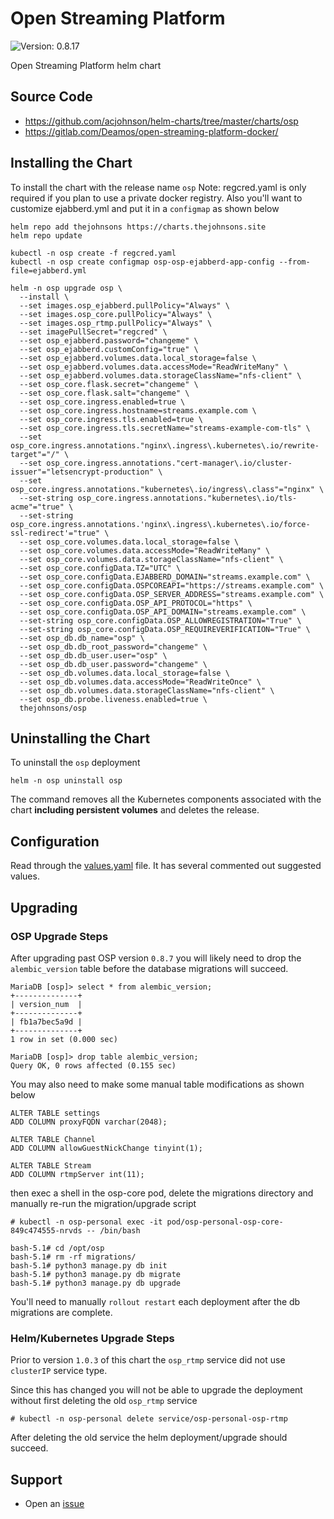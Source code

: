 # Open Streaming Platform

![Version: 0.8.17](https://img.shields.io/badge/Version-0.8.17-informational?style=flat-square)

Open Streaming Platform helm chart

## Source Code

* <https://github.com/acjohnson/helm-charts/tree/master/charts/osp>
* <https://gitlab.com/Deamos/open-streaming-platform-docker/>

## Installing the Chart

To install the chart with the release name `osp`
Note: regcred.yaml is only required if you plan to use a private docker registry. Also you'll want to customize ejabberd.yml and put it in a `configmap` as shown below

```console
helm repo add thejohnsons https://charts.thejohnsons.site
helm repo update
```

```console
kubectl -n osp create -f regcred.yaml
kubectl -n osp create configmap osp-osp-ejabberd-app-config --from-file=ejabberd.yml

helm -n osp upgrade osp \
  --install \
  --set images.osp_ejabberd.pullPolicy="Always" \
  --set images.osp_core.pullPolicy="Always" \
  --set images.osp_rtmp.pullPolicy="Always" \
  --set imagePullSecret="regcred" \
  --set osp_ejabberd.password="changeme" \
  --set osp_ejabberd.customConfig="true" \
  --set osp_ejabberd.volumes.data.local_storage=false \
  --set osp_ejabberd.volumes.data.accessMode="ReadWriteMany" \
  --set osp_ejabberd.volumes.data.storageClassName="nfs-client" \
  --set osp_core.flask.secret="changeme" \
  --set osp_core.flask.salt="changeme" \
  --set osp_core.ingress.enabled=true \
  --set osp_core.ingress.hostname=streams.example.com \
  --set osp_core.ingress.tls.enabled=true \
  --set osp_core.ingress.tls.secretName="streams-example-com-tls" \
  --set osp_core.ingress.annotations."nginx\.ingress\.kubernetes\.io/rewrite-target"="/" \
  --set osp_core.ingress.annotations."cert-manager\.io/cluster-issuer"="letsencrypt-production" \
  --set osp_core.ingress.annotations."kubernetes\.io/ingress\.class"="nginx" \
  --set-string osp_core.ingress.annotations."kubernetes\.io/tls-acme"="true" \
  --set-string osp_core.ingress.annotations.'nginx\.ingress\.kubernetes\.io/force-ssl-redirect'="true" \
  --set osp_core.volumes.data.local_storage=false \
  --set osp_core.volumes.data.accessMode="ReadWriteMany" \
  --set osp_core.volumes.data.storageClassName="nfs-client" \
  --set osp_core.configData.TZ="UTC" \
  --set osp_core.configData.EJABBERD_DOMAIN="streams.example.com" \
  --set osp_core.configData.OSPCOREAPI="https://streams.example.com" \
  --set osp_core.configData.OSP_SERVER_ADDRESS="streams.example.com" \
  --set osp_core.configData.OSP_API_PROTOCOL="https" \
  --set osp_core.configData.OSP_API_DOMAIN="streams.example.com" \
  --set-string osp_core.configData.OSP_ALLOWREGISTRATION="True" \
  --set-string osp_core.configData.OSP_REQUIREVERIFICATION="True" \
  --set osp_db.db_name="osp" \
  --set osp_db.db_root_password="changeme" \
  --set osp_db.db_user.user="osp" \
  --set osp_db.db_user.password="changeme" \
  --set osp_db.volumes.data.local_storage=false \
  --set osp_db.volumes.data.accessMode="ReadWriteOnce" \
  --set osp_db.volumes.data.storageClassName="nfs-client" \
  --set osp_db.probe.liveness.enabled=true \
  thejohnsons/osp
```

## Uninstalling the Chart

To uninstall the `osp` deployment

```console
helm -n osp uninstall osp
```

The command removes all the Kubernetes components associated with the chart **including persistent volumes** and deletes the release.

## Configuration

Read through the [values.yaml](./values.yaml) file. It has several commented out suggested values.

## Upgrading

### OSP Upgrade Steps

After upgrading past OSP version `0.8.7` you will likely need to drop the `alembic_version` table before the database migrations will succeed.

```shell
MariaDB [osp]> select * from alembic_version;
+--------------+
| version_num  |
+--------------+
| fb1a7bec5a9d |
+--------------+
1 row in set (0.000 sec)

MariaDB [osp]> drop table alembic_version;
Query OK, 0 rows affected (0.155 sec)
```
You may also need to make some manual table modifications as shown below

```shell
ALTER TABLE settings
ADD COLUMN proxyFQDN varchar(2048);

ALTER TABLE Channel
ADD COLUMN allowGuestNickChange tinyint(1);

ALTER TABLE Stream
ADD COLUMN rtmpServer int(11);
```

then exec a shell in the osp-core pod, delete the migrations directory and manually re-run the migration/upgrade script

```shell
# kubectl -n osp-personal exec -it pod/osp-personal-osp-core-849c474555-nrvds -- /bin/bash

bash-5.1# cd /opt/osp
bash-5.1# rm -rf migrations/
bash-5.1# python3 manage.py db init
bash-5.1# python3 manage.py db migrate 
bash-5.1# python3 manage.py db upgrade
```

You'll need to manually `rollout restart` each deployment after the db migrations are complete.

### Helm/Kubernetes Upgrade Steps

Prior to version `1.0.3` of this chart the `osp_rtmp` service did not use `clusterIP` service type.

Since this has changed you will not be able to upgrade the deployment without first deleting the old `osp_rtmp` service

```shell
# kubectl -n osp-personal delete service/osp-personal-osp-rtmp
```

After deleting the old service the helm deployment/upgrade should succeed.

## Support
- Open an [issue](https://github.com/acjohnson/helm-charts/issues/new/choose)
